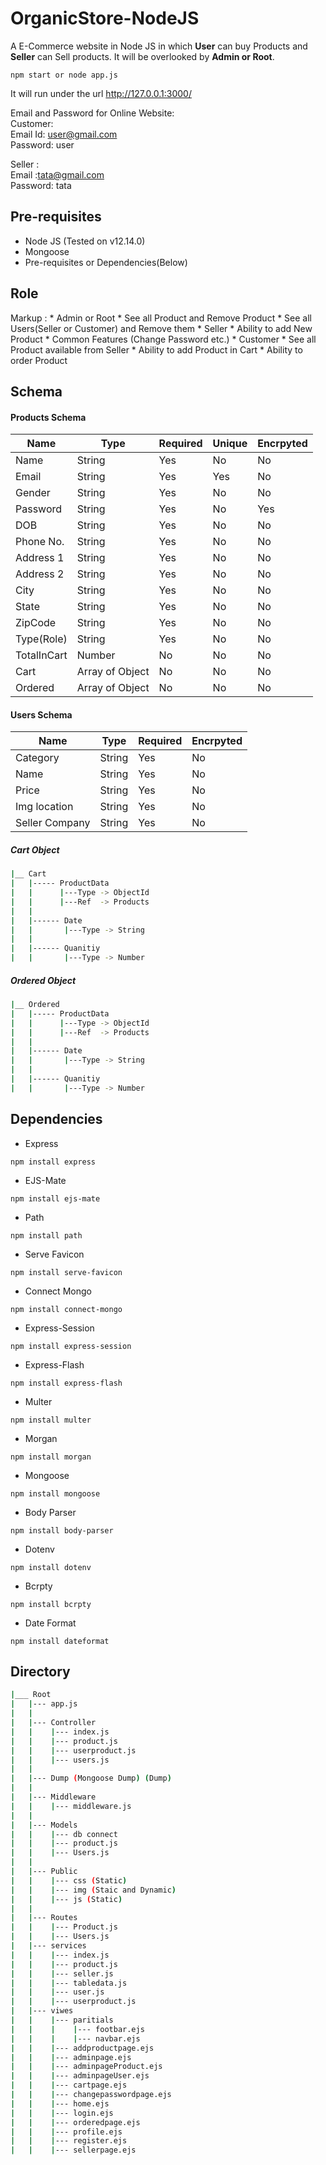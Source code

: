 # OrganicStore-NodeJS
A E-Commerce website in Node JS in which <b>User</b> can buy Products and <b>Seller</b> can Sell products. It will be overlooked by <b>Admin or Root</b>. 

```
npm start or node app.js
```
It will run under the url http://127.0.0.1:3000/

Email and Password for Online Website:<br>
Customer:<br>
Email Id: user@gmail.com<br>
Password: user<br>

Seller   :<br>
Email    :tata@gmail.com<br>
Password: tata<br>

Pre-requisites
--------------

- Node JS (Tested on v12.14.0)
- Mongoose
- Pre-requisites or Dependencies(Below)

Role
------
Markup : * Admin or Root
              * See all Product and Remove Product
              * See all Users(Seller or Customer) and Remove them
          * Seller
              * Ability to add New Product
              * Common Features (Change Password etc.)
          * Customer
              * See all Product available from Seller
              * Ability to add Product in Cart
              * Ability to order Product


Schema
------
<h4><b>Products Schema</b></h4>

| Name  | Type | Required | Unique | Encrpyted|
| ------------- | ------------- | ------------- | ------------- | ------------- |
| Name  | String  | Yes | No | No |
| Email  | String  | Yes | Yes | No |
| Gender | String | Yes | No | No |
| Password | String | Yes | No | Yes |
| DOB | String | Yes | No | No |
| Phone No. | String | Yes | No | No |
| Address 1 | String | Yes | No | No |
| Address 2 | String | Yes | No | No |
| City | String | Yes | No | No |
| State | String | Yes | No | No |
| ZipCode | String | Yes | No | No |
| Type(Role) | String | Yes | No | No |
| TotalInCart | Number | No | No | No |
| Cart | Array of Object | No | No | No |
| Ordered | Array of Object | No | No | No |

<h4><b>Users Schema</b></h4>

| Name  | Type | Required  | Encrpyted|
| ------------- | ------------- | ------------- | ------------- |
| Category  | String  | Yes | No |
| Name  | String  | Yes | No |
| Price  | String  | Yes | No |
| Img location  | String  | Yes | No |
| Seller Company  | String  | Yes | No |


<h5><b>Cart Object</b></h5>

```bash
|__ Cart
|   |----- ProductData
|   |      |---Type -> ObjectId
|   |      |---Ref  -> Products
|   |
|   |------ Date
|   |       |---Type -> String
|   |
|   |------ Quanitiy
|   |       |---Type -> Number
```

<h5><b>Ordered Object</b></h5>

```bash
|__ Ordered
|   |----- ProductData
|   |      |---Type -> ObjectId
|   |      |---Ref  -> Products
|   |
|   |------ Date
|   |       |---Type -> String
|   |
|   |------ Quanitiy
|   |       |---Type -> Number
```

Dependencies
------------
- Express
```
npm install express
```
- EJS-Mate
```
npm install ejs-mate
```
- Path
```
npm install path
```
- Serve Favicon
```
npm install serve-favicon
```
- Connect Mongo
```
npm install connect-mongo
```
- Express-Session
```
npm install express-session
```
- Express-Flash
```
npm install express-flash
```
- Multer
````
npm install multer
````
- Morgan
```
npm install morgan
```
- Mongoose
```
npm install mongoose
```
- Body Parser
```
npm install body-parser
```
- Dotenv
```
npm install dotenv
```
- Bcrpty
```
npm install bcrpty
```
- Date Format
```
npm install dateformat
```
Directory
----------

```bash
|___ Root
|   |--- app.js
|   |
|   |--- Controller
|   |    |--- index.js
|   |    |--- product.js
|   |    |--- userproduct.js
|   |    |--- users.js
|   |
|   |--- Dump (Mongoose Dump) (Dump)
|   |
|   |--- Middleware
|   |    |--- middleware.js
|   |
|   |--- Models
|   |    |--- db connect
|   |    |--- product.js
|   |    |--- Users.js
|   |
|   |--- Public
|   |    |--- css (Static)
|   |    |--- img (Staic and Dynamic)
|   |    |--- js (Static)
|   |
|   |--- Routes
|   |    |--- Product.js
|   |    |--- Users.js
|   |--- services
|   |    |--- index.js
|   |    |--- product.js
|   |    |--- seller.js
|   |    |--- tabledata.js
|   |    |--- user.js
|   |    |--- userproduct.js
|   |--- viwes
|   |    |--- paritials
|   |    |    |--- footbar.ejs
|   |    |    |--- navbar.ejs
|   |    |--- addproductpage.ejs
|   |    |--- adminpage.ejs
|   |    |--- adminpageProduct.ejs
|   |    |--- adminpageUser.ejs
|   |    |--- cartpage.ejs
|   |    |--- changepasswordpage.ejs
|   |    |--- home.ejs
|   |    |--- login.ejs
|   |    |--- orderedpage.ejs
|   |    |--- profile.ejs
|   |    |--- register.ejs
|   |    |--- sellerpage.ejs
```
